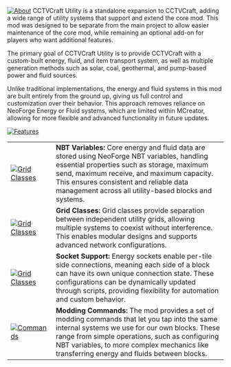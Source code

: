 [![About](https://raw.githubusercontent.com/northwesttrees-gaming/CCTVCraftUtility/refs/heads/main/modpages/github/github_about.png)]()
CCTVCraft Utility is a standalone expansion to CCTVCraft, adding a wide range of utility systems that support and extend the core mod. This mod was designed to be separate from the main project to allow easier maintenance of the core mod, while remaining an optional add-on for players who want additional features.

The primary goal of CCTVCraft Utility is to provide CCTVCraft with a custom-built energy, fluid, and item transport system, as well as multiple generation methods such as solar, coal, geothermal, and pump-based power and fluid sources.

Unlike traditional implementations, the energy and fluid systems in this mod are built entirely from the ground up, giving us full control and customization over their behavior. This approach removes reliance on NeoForge Energy or Fluid systems, which are limited within MCreator, allowing for more flexible and advanced functionality in future updates.

[![Features](https://raw.githubusercontent.com/northwesttrees-gaming/CCTVCraftUtility/refs/heads/main/modpages/github/github_features.png)]()

| | |
| --- | --- |
| [![Grid Classes](https://raw.githubusercontent.com/northwesttrees-gaming/CCTVCraftUtility/refs/heads/main/modpages/github/github_icon_nbt.png)]() | **NBT Variables:** Core energy and fluid data are stored using NeoForge NBT variables, handling essential properties such as storage, maximum send, maximum receive, and maximum capacity. This ensures consistent and reliable data management across all utility-based blocks and systems. |
| [![Grid Classes](https://raw.githubusercontent.com/northwesttrees-gaming/CCTVCraftUtility/refs/heads/main/modpages/github/github_icon_grid_class.png)]() | **Grid Classes:** Grid classes provide separation between independent utility grids, allowing multiple systems to coexist without interference. This enables modular designs and supports advanced network configurations. |
| [![Grid Classes](https://raw.githubusercontent.com/northwesttrees-gaming/CCTVCraftUtility/refs/heads/main/modpages/github/github_icon_sockets.png)]() | **Socket Support:** Energy sockets enable per-tile side connections, meaning each side of a block can have its own unique connection state. These configurations can be dynamically updated through scripts, providing flexibility for automation and custom behavior. |
| [![Commands](https://raw.githubusercontent.com/northwesttrees-gaming/CCTVCraftUtility/refs/heads/main/modpages/github/github_icon_commands.png)]() | **Modding Commands:** The mod provides a set of modding commands that let you tap into the same internal systems we use for our own blocks. These range from simple operations, such as configuring NBT variables, to more complex mechanics like transferring energy and fluids between blocks. |
